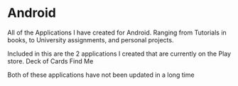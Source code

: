 Android
=======

All of the Applications I have created for Android. Ranging from Tutorials in books, to University assignments, and personal projects.

Included in this are the 2 applications I created that are currently on the Play store.
Deck of Cards
Find Me

Both of these applications have not been updated in a long time

